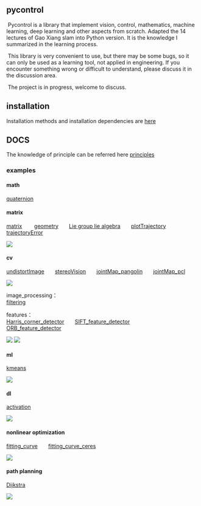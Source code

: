 ## pycontrol


​	Pycontrol is a library that implement vision, control, mathematics, machine learning, deep learning and other aspects from scratch. Adapted the 14 lectures of Gao Xiang slam into Python version. It is the knowledge I summarized in the learning process.


​	This library is very convenient to use, but there may be some bugs, so it can only be used as a learning tool, not applied in engineering. If you encounter something wrong or difficult to understand, please discuss it in the discussion area.

​	The project is in progress, welcome to discuss.



## installation
Installation methods and installation dependencies are [here](https://github.com/wangce888/pycontrol/blob/master/docs/installation.md)



## DOCS
The knowledge of principle can be referred here
[principles](https://github.com/wangce888/pycontrol/blob/master/docs/tutorials)



### examples

#### math
[quaternion](https://github.com/wangce888/pycontrol/blob/master/docs/math/quaternion.py)



#### matrix
[matrix](https://github.com/wangce888/pycontrol/blob/master/docs/matrix/matrix.py)&emsp; &emsp;[geometry](https://github.com/wangce888/pycontrol/blob/master/docs/matrix/geometry.py)&emsp;&emsp;[Lie group lie algebra](https://github.com/wangce888/pycontrol/blob/master/docs/matrix/lie.py)&emsp;&emsp;[plotTrajectory](https://github.com/wangce888/pycontrol/blob/master/docs/matrix/plotTrajectory.py)&emsp;&emsp;[trajectoryError](https://github.com/wangce888/pycontrol/blob/master/docs/matrix/trajectoryError.py)

![](https://github.com/wangce888/pycontrol/blob/master/docs/matrix/data/trajectory.png)



#### cv
[undistortImage](https://github.com/wangce888/pycontrol/blob/master/docs/cv/undistortImage.py)&emsp;&emsp;[stereoVision](https://github.com/wangce888/pycontrol/blob/master/docs/cv/stereoVision.py)&emsp;&emsp;[jointMap_pangolin](https://github.com/wangce888/pycontrol/blob/master/docs/cv/jointMap_pangolin.py)&emsp;&emsp;[jointMap_pcl](https://github.com/wangce888/pycontrol/blob/master/docs/cv/jointMap_pcl.py)&emsp;&emsp;

![](https://github.com/wangce888/pycontrol/blob/master/docs/cv/data/jointMap.png)

image_processing：  
[filtering](https://github.com/wangce888/pycontrol/blob/master/docs/cv/image_processing/filtering.py)&emsp;&emsp;

features：  
[Harris_corner_detector](https://github.com/wangce888/pycontrol/blob/master/docs/cv/features/Harris_corner_detector.py)&emsp;&emsp;[SIFT_feature_detector](https://github.com/wangce888/pycontrol/blob/master/docs/cv/features/SIFT_feature_detector.py)&emsp;&emsp;[ORB_feature_detector](https://github.com/wangce888/pycontrol/blob/master/docs/cv/features/ORB_feature_detector.py)&emsp;&emsp;

![](https://github.com/wangce888/pycontrol/blob/master/docs/cv/data/harris.png)
![](https://github.com/wangce888/pycontrol/blob/master/docs/cv/data/orb.png)



#### ml
[kmeans](https://github.com/wangce888/pycontrol/blob/master/docs/ml/kmeans/kmeans.py)&emsp;&emsp;

![](https://github.com/wangce888/pycontrol/blob/master/docs/ml/data/kmeans.png)



#### dl
[activation](https://github.com/wangce888/pycontrol/blob/master/docs/dl/activation.py)&emsp;&emsp;

![](https://github.com/wangce888/pycontrol/blob/master/docs/dl/data/activation.png)



#### nonlinear optimization
[fitting_curve](https://github.com/wangce888/pycontrol/blob/master/docs/nonlinear_optim/fitting_curve.py)&emsp;&emsp;[fitting_curve_ceres](https://github.com/wangce888/pycontrol/blob/master/docs/nonlinear_optim/fitting_curve_ceres.py)&emsp;&emsp;

![](https://github.com/wangce888/pycontrol/blob/master/docs/nonlinear_optim/data/fitting_curve.png)



#### path planning
[Dijkstra](https://github.com/wangce888/pycontrol/blob/master/docs/control/path_planning/Dijkstra.py)

![](https://github.com/wangce888/pycontrol/blob/master/docs/control/path_planning/data/Dijkstra.png)

